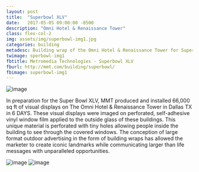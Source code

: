 ```yaml
---
layout: post
title:  "Superbowl XLV"
date:   2017-05-05 09:00:00 -0500
description: "Omni Hotel & Renaissance Tower"
class: flex-col-2
img: assets/img/superbowl-img1.jpg
categories: building
metadesc: Building wrap of the Omni Hotel & Renaissance Tower for Superbowl XLV
twimage: sperbowl-img1
fbtitle: Metromedia Technologies - Superbowl XLV
fburl: http://mmt.com/building/superbowl/
fbimage: superbowl-img1
---
```

![image](../../assets/img/superbowl-hero.jpg "Superbowl XLV hero")

<span>I</span>n preparation for the Super Bowl XLV, MMT produced and installed 66,000 sq ft of visual displays on The Omni Hotel & Renaissance Tower in Dallas TX in 6 DAYS. These visual displays were imaged on perforated, self-adhesive vinyl window film applied to the outside glass of these buildings. This unique material is perforated with tiny holes allowing people inside the building to see through the covered windows. The conception of large format outdoor advertising in the form of building wraps has allowed the marketer to create iconic landmarks while communicating larger than life messages with unparalleled opportunities.

![image](../../assets/img/superbowl-img1.jpg "Suoerbowl XLV")
![image](../../assets/img/superbowl-img2.jpg "Superbowl XLV")
